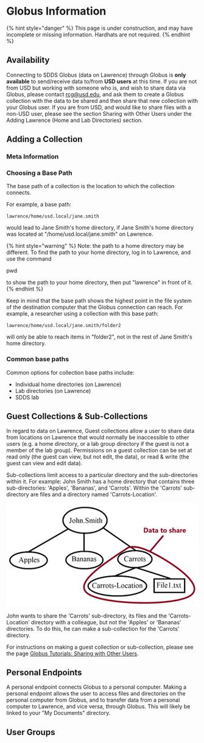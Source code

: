 # Globus Information

{% hint style="danger" %}
This page is under construction, and may have incomplete or missing information.  Hardhats are not required.
{% endhint %}

## Availability

Connecting to SDDS Globus \(data on Lawrence\) through Globus is **only available** to send/receive data to/from **USD users** at this time. If you are not from USD but working with someone who is, and wish to share data via Globus, please contact rcg@usd.edu, and ask them to create a Globus collection with the data to be shared and then share that new collection with your Globus user. If you are from USD, and would like to share files with a non-USD user, please see the section Sharing with Other Users under the Adding Lawrence \(Home and Lab Directories\) section.

## Adding a Collection

### Meta Information



### Choosing a Base Path

The base path of a collection is the location to which the collection connects.  

For example, a base path:

```text
lawrence/home/usd.local/jane.smith
```

would lead to Jane Smith's home directory, if Jane Smith's home directory was located at "/home/usd.local/jane.smith" on Lawrence.

{% hint style="warning" %}
Note: the path to a home directory may be different.  To find the path to your home directory, log in to Lawrence, and use the command

pwd

to show the path to your home directory, then put "lawrence" in front of it.
{% endhint %}

Keep in mind that the base path shows the highest point in the file system of the destination computer that the Globus connection can reach. For example, a researcher using a collection with this base path:

```text
lawrence/home/usd.local/jane.smith/folder2
```

will only be able to reach items in "folder2", not in the rest of Jane Smith's home directory.

### Common base paths

Common options for collection base paths include:

* Individual home directories \(on Lawrence\)
* Lab directories \(on Lawrence\)
* SDDS lab

## Guest Collections & Sub-Collections

In regard to data on Lawrence, Guest collections allow a user to share data from locations on Lawrence that would normally be inaccessible to other users \(e.g. a home directory, or a lab group directory if the guest is not a member of the lab group\).  Permissions on a guest collection can be set at read only \(the guest can view, but not edit, the data\), or read & write \(the guest can view and edit data\).  

Sub-collections limit access to a particular directory and the sub-directories within it.  For example: John Smith has a home directory that contains three sub-directories: 'Apples', 'Bananas', and 'Carrots'.  Within the 'Carrots' sub-directory are files and a directory named 'Carrots-Location'.  

![](../.gitbook/assets/sub-collection-example-diagram.png)

John wants to share the 'Carrots' sub-directory, its files and the 'Carrots-Location' directory with a colleague, but not the 'Apples' or 'Bananas' directories.  To do this, he can make a sub-collection for the 'Carrots' directory.

For instructions on making a guest collection or sub-collection, please see the page [Globus Tutorials: Sharing with Other Users](https://usdrcg.gitbook.io/docs/lawrence-hpc/globus-tutorials#sharing-with-other-users).

## Personal Endpoints

A personal endpoint connects Globus to a personal computer.  Making a personal endpoint allows the user to access files and directories on the personal computer from Globus, and to transfer data from a personal computer to Lawrence, and vice versa, through Globus.  This will likely be linked to your "My Documents" directory.

## User Groups





